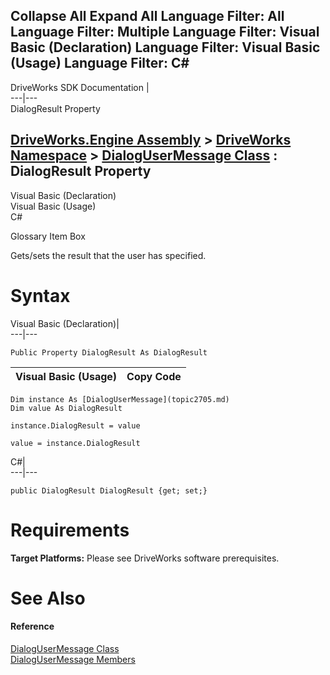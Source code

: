 Collapse All Expand All Language Filter: All  Language Filter: Multiple  Language Filter: Visual Basic (Declaration) Language Filter: Visual Basic (Usage) Language Filter: C#  
---  
DriveWorks SDK Documentation  |   
---|---  
DialogResult Property   
  
[DriveWorks.Engine Assembly](topic2156.md) > [DriveWorks Namespace](topic2159.md) > [DialogUserMessage Class](topic2705.md) : DialogResult Property  
---  
  
Visual Basic (Declaration)    
Visual Basic (Usage)    
C# 

Glossary Item Box

Gets/sets the result that the user has specified. 

# Syntax

Visual Basic (Declaration)|   
---|---  
      
    
    Public Property DialogResult As DialogResult  
  
Visual Basic (Usage)| Copy Code  
---|---  
      
    
    Dim instance As [DialogUserMessage](topic2705.md)
    Dim value As DialogResult
     
    instance.DialogResult = value
     
    value = instance.DialogResult  
  
C#|   
---|---  
      
    
    public DialogResult DialogResult {get; set;}  
  
# Requirements

**Target Platforms:** Please see DriveWorks software prerequisites.

# See Also

#### Reference

[DialogUserMessage Class](topic2705.md)   
[DialogUserMessage Members](topic2706.md)


